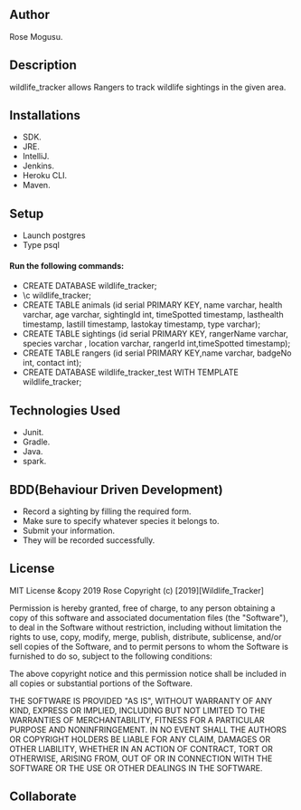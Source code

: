 ## Author
Rose Mogusu.

## Description
 wildlife_tracker allows Rangers to track wildlife sightings in the given area.
 

## Installations
* SDK.
* JRE.
* IntelliJ.
* Jenkins.
* Heroku CLI.
* Maven.

## Setup
* Launch postgres
* Type psql 
#### Run the following commands:
* CREATE DATABASE wildlife_tracker;
* \c wildlife_tracker;
* CREATE TABLE animals (id serial PRIMARY KEY, name varchar, health varchar, age varchar, sightingId int, timeSpotted timestamp, lasthealth timestamp, lastill timestamp, lastokay timestamp, type varchar);
* CREATE TABLE sightings (id serial PRIMARY KEY, rangerName varchar, species varchar , location varchar, rangerId int,timeSpotted timestamp);
* CREATE TABLE rangers (id serial PRIMARY KEY,name varchar, badgeNo int, contact int);
* CREATE DATABASE wildlife_tracker_test WITH TEMPLATE wildlife_tracker;



## Technologies Used
* Junit.
* Gradle.
* Java.
* spark.


## BDD(Behaviour Driven Development)
* Record a sighting by filling the required form.
* Make sure to specify whatever species it belongs to.
* Submit your information.
* They will be recorded successfully.

	

## License
MIT License &copy 2019 Rose
Copyright (c) [2019][Wildlife_Tracker]

Permission is hereby granted, free of charge, to any person obtaining a copy of this software and associated documentation files (the "Software"), to deal in the Software without restriction, including without limitation the rights to use, copy, modify, merge, publish, distribute, sublicense, and/or sell copies of the Software, and to permit persons to whom the Software is furnished to do so, subject to the following conditions:

The above copyright notice and this permission notice shall be included in all copies or substantial portions of the Software.

THE SOFTWARE IS PROVIDED "AS IS", WITHOUT WARRANTY OF ANY KIND, EXPRESS OR IMPLIED, INCLUDING BUT NOT LIMITED TO THE WARRANTIES OF MERCHANTABILITY, FITNESS FOR A PARTICULAR PURPOSE AND NONINFRINGEMENT. IN NO EVENT SHALL THE AUTHORS OR COPYRIGHT HOLDERS BE LIABLE FOR ANY CLAIM, DAMAGES OR OTHER LIABILITY, WHETHER IN AN ACTION OF CONTRACT, TORT OR OTHERWISE, ARISING FROM, OUT OF OR IN CONNECTION WITH THE SOFTWARE OR THE USE OR OTHER DEALINGS IN THE SOFTWARE.

## Collaborate